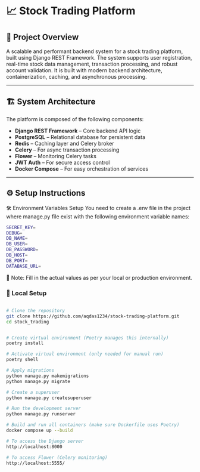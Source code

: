 # 📈 Stock Trading Platform 

## 🚀 Project Overview

A scalable and performant backend system for a stock trading platform, built using Django REST Framework.
The system supports user registration, real-time stock data management, transaction processing, and robust account validation.
It is built with modern backend architecture, containerization, caching, and asynchronous processing.

---


## 🏗️ System Architecture

The platform is composed of the following components:

- **Django REST Framework** – Core backend API logic
- **PostgreSQL** – Relational database for persistent data
- **Redis** – Caching layer and Celery broker
- **Celery** – For async transaction processing
- **Flower** – Monitoring Celery tasks
- **JWT Auth** – For secure access control
- **Docker Compose** – For easy orchestration of services



---

## ⚙️ Setup Instructions

🛠️ Environment Variables Setup
You need to create a .env file in the project where manage.py file exist with the following environment variable names:

```bash
SECRET_KEY=
DEBUG=
DB_NAME=
DB_USER=
DB_PASSWORD=
DB_HOST=
DB_PORT=
DATABASE_URL=
```
🔐 Note: Fill in the actual values as per your local or production environment.

### 📌 Local Setup

```bash

# Clone the repository
git clone https://github.com/aqdas1234/stock-trading-platform.git
cd stock_trading


# Create virtual environment (Poetry manages this internally)
poetry install

# Activate virtual environment (only needed for manual run)
poetry shell

# Apply migrations
python manage.py makemigrations
python manage.py migrate

# Create a superuser
python manage.py createsuperuser

# Run the development server
python manage.py runserver

# Build and run all containers (make sure Dockerfile uses Poetry)
docker compose up --build

# To access the Django server
http://localhost:8000

# To access Flower (Celery monitoring)
http://localhost:5555/

```
